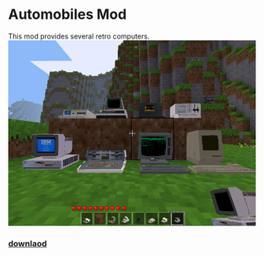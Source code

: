 # Automobiles Mod
This mod provides several retro computers.
![screenshot](https://github.com/mrrar/retro_computers/blob/master/screenshot.png?raw=true)
### [downlaod](https://github.com/mrrar/retro_computers/archive/master.zip)

